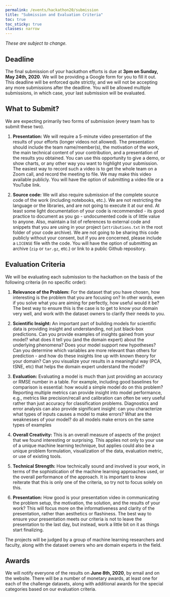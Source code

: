 ```yaml
---
permalink: /events/hackathon20/submission
title: "Submission and Evaluation Criteria"
toc: true
toc_sticky: true
classes: narrow
---
```


_These are subject to change._

## Deadline
The final submission of your hackathon efforts is due at **3pm on Sunday, May 24th, 2020**. We will be providing a Google form for you to fill it out. This deadline will be enforced quite strictly, and we will not be accepting any more submissions after the deadline. You will be allowed multiple submissions, in which case, your last submission will be evaluated.

## What to Submit?

We are expecting primarily two forms of submission (every team has to submit these two).
1. **Presentation:** We will require a 5-minute video presentation of the results of your efforts (longer videos not allowed). The presentation should include the team name/member(s), the motivation of the work, the main technical content of your contribution, and a presentation of the results you obtained. You can use this opportunity to give a demo, or show charts, or any other way you want to highlight your submission. The easiest way to record such a video is to get the whole team on a Zoom call, and record the meeting to file. We may make this video available publicly. You will have the option of submitting a video file or a YouTube link.

2. **Source code:** We will also require submission of the complete source code of the work (including notebooks, etc.). We are not restricting the language or the libraries, and are not going to execute it at our end. At least some light documentation of your code is recommended - its good practice to document as you go - undocumented code is of little value to anyone. Also, maintain a list of references to external code and snippets that you are using in your project (`attributions.txt` in the root folder of your code archive). We are not going to be sharing this code publicly without your consent, but if you are concerned, please include a `LICENSE` file with the code. You will have the option of submitting an archive (`zip` or `tar.gz`, etc.) or link to a public Github repository.

## Evaluation Criteria

We will be evaluating each submission to the hackathon on the basis of the following criteria (in no specific order):

1. **Relevance of the Problem:** For the dataset that you have chosen, how interesting is the problem that you are focusing on? In other words, even if you solve what you are aiming for perfectly, how useful would it be? The best way to ensure this is the case is to get to know your domain very well, and work with the dataset owners to clarify their needs to you.

2. **Scientific Insight:** An important part of building models for scientific data is providing insight and understanding, not just black-box predictions. Can you provide examples of insights gained from your model? what does it tell you (and the domain expert) about the underlying phenomena? Does your model support new hypotheses? Can you determine which variables are more relevant than others for prediction - and how do these insights line up with known theory for your domain? Can you visualize your results in a meaningful way (PCA, tSNE, etc) that helps the domain expert understand the model?

4. **Evaluation:** Evaluating a model is much than just providing an accuracy or RMSE number in a table. For example, including good baselines for comparison is essential: how would a simple model do on this problem? Reporting multiple metrics can provide insight into model performance, e.g., metrics like precision/recall and calibration can often be very useful rather than just accuracy for classification problems. Diagnostics and error analysis can also provide significant insight: can you characterize what types of inputs causes a model to make errors? What are the weaknesses of your model? do all models make errors on the same types of examples
6. **Overall Creativity:** This is an overall measure of aspects of the project that we found interesting or surprising. This applies not only to your use of a unique machine learning technique, but applies could also be a unique problem formulation, visualization of the data, evaluation metric, or use of existing tools.

3. **Technical Strength:** How technically sound and involved is your work, in terms of the sophistication of the machine learning approaches used, or the overall performance of the approach. It is important to know reiterate that this is only one of the criteria, so try not to focus solely on this.


7. **Presentation:** How good is your presentation video in communicating the problem setup, the motivation, the solution, and the results of your work? This will focus more on the informativeness and clarity of the presentation, rather than aesthetics or flashiness. The best way to ensure your presentation meets our criteria is not to leave the presentation to the last day, but instead, work a little bit on it as things start finalizing.

The projects will be judged by a group of machine learning researchers and faculty, along with the dataset owners who are domain experts in the field.

## Awards

We will notify everyone of the results on **June 8th, 2020**, by email and on the website. There will be a number of monetary awards, at least one for each of the challenge datasets, along with additional awards for the special categories based on our evaluation criteria.